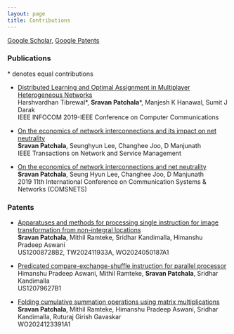 ```yaml
---
layout: page
title: Contributions
---
```


[Google Scholar](https://scholar.google.com/citations?user=ArjRR6YAAAAJ&hl=en), [Google Patents](https://patents.google.com/?inventor=Venkata+Prema+Sai+Sravan+Patchala)

### Publications
\* denotes equal contributions
- [Distributed Learning and Optimal Assignment in Multiplayer Heterogeneous Networks](https://ieeexplore.ieee.org/abstract/document/8737653) \
Harshvardhan Tibrewal\*, **Sravan Patchala**\*, Manjesh K Hanawal, Sumit J Darak \
IEEE INFOCOM 2019-IEEE Conference on Computer Communications

- [On the economics of network interconnections and its impact on net neutrality](https://ieeexplore.ieee.org/abstract/document/9465348) \
**Sravan Patchala**, Seunghyun Lee, Changhee Joo, D Manjunath \
IEEE Transactions on Network and Service Management

- [On the economics of network interconnections and net neutrality](https://ieeexplore.ieee.org/abstract/document/8711013) \
**Sravan Patchala**, Seung Hyun Lee, Changhee Joo, D Manjunath \
2019 11th International Conference on Communication Systems & Networks (COMSNETS)

### Patents
- [Apparatuses and methods for processing single instruction for image transformation from non-integral locations](https://patents.google.com/patent/US12008728B2/) \
**Sravan Patchala**, Mithil Ramteke, Sridhar Kandimalla, Himanshu Pradeep Aswani \
US12008728B2, TW202411933A, WO2024050187A1

- [Predicated compare-exchange-shuffle instruction for parallel processor](https://patents.google.com/patent/US12079627B1/) \
Himanshu Pradeep Aswani, Mithil Ramteke, **Sravan Patchala**, Sridhar Kandimalla \
US12079627B1

- [Folding cumulative summation operations using matrix multiplications](https://patents.google.com/patent/WO2024123391A1) \
**Sravan Patchala**, Mithil Ramteke, Himanshu Pradeep Aswani, Sridhar Kandimalla, Ruturaj Girish Gavaskar \
WO2024123391A1
